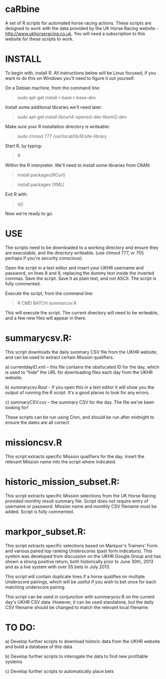 caRbine
=======

A set of R scripts for automated horse racing actions. These scripts are designed to work with the data provided by the UK Horse Racing website - http://www.ukhorseracing.co.uk. You will need a subscription to this website for these scripts to work.

INSTALL
=======

To begin with, install R. All instructions below will be Linux focused, if you want to do this on Windows you'll need to figure it out yourself. 

On a Debian machine, from the command line:

> sudo apt-get install r-base r-base-dev

Install some additional libraries we'll need later:

> sudo apt-get install libcurl4-openssl-dev libxml2-dev

Make sure your R installation directory is writeable:

> sudo chmod 777 /usr/local/lib/R/site-library 

Start R, by typing:

> R

Within the R interpreter. We'll need to install some libraries from CRAN:

> install.packages(RCurl)

> install.packages (XML)

Exit R with:

> q()

Now we're ready to go.

USE
===

The scripts need to be downloaded to a working directory and ensure they are executable, and the directory writeable. (use chmod 777, or 755 perhaps if you're security conscious).

Open the script in a text editor and insert your UKHR username and password,  on lines 8 and 9, replacing the dummy text inside the inverted commas. Save the script. Save it as plain text, and not ASCII. The script is fully commented.

Execute the script, from the command line:

> R CMD BATCH summarcsv.R

This will execute the script. The current directory will need to be writeable, and a few new files will appear in there.

summarycsv.R:
=

This script downloads the daily summary CSV file from the UKHR website, and can be used to extract certain Mission qualifiers.

a) currentdayID.xml – this file contains the obsfucated ID for the day, which is used to “hide” the URL for downloading files each day from the UKHR website.

b) summarycsv.Rout  - if you open this in a text editor it will show you the output of running the R script. It's a good places to look for any errors.

c) summaryCSV.csv – the summary CSV for the day. The file we've been looking for!

These scripts can be run using Cron, and should be run after midnight to ensure the dates are all correct

missioncsv.R
=

This script extracts specific Mission qualifiers for the day. Insert the relevant Mission name into the script where indicated. 


historic_mission_subset.R:
=

This script extracts specific Mission selections from the UK Horse Racing provided monthly result summary file. Script does not require entry of username or password. Mission name and monthly CSV filename must be added. Script is fully commented.

markpor_subset.R:
=

This script extracts specific selections based on Markpor's Trainers' Form and various paired top ranking Underscores (past form indicators). This system was developed from discussion on the UKHR Google Group and has shown a strong positive return, both historically prior to June 30th, 2013 and as a live system with over 55 bets in July 2013. 

This script will contain duplicate lines if a horse qualifies on multiple Underscore pairings, which will be useful if you wish to bet once for each matching underscore pairing. 

This script can be used in conjunction with summarycsv.R on the current day's UKHR CSV data. However, it can be used standalone, but the daily CSV filename should be changed to match the relevant local filename.

TO DO:
======

a) Develop further scripts to download historic data from the UKHR website and build a database of this data

b) Develop further scripts to interogate the data to find new profitable systems

c) Develop further scripts to automatically place bets
